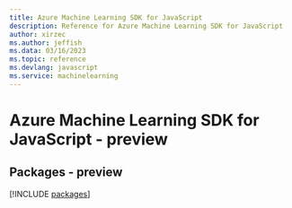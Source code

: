 ```yaml
---
title: Azure Machine Learning SDK for JavaScript
description: Reference for Azure Machine Learning SDK for JavaScript
author: xirzec
ms.author: jeffish
ms.data: 03/16/2023
ms.topic: reference
ms.devlang: javascript
ms.service: machinelearning
---
```

# Azure Machine Learning SDK for JavaScript - preview
## Packages - preview
[!INCLUDE [packages](machine-learning-index.md)]
